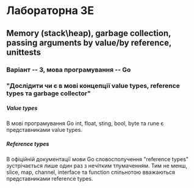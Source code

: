# Лабораторна 3E
## Memory (stack\heap), garbage collection, passing arguments by value/by reference, unittests
### Варіант -- 3, мова програмування -- Go

### "Дослідити чи є в мові концепції value types, reference types та garbage collector"
##### Value types
В мові програмування Go int, float, sting, bool, byte та rune є представниками value types.
##### Reference types
В офіційній документації мови Go словосполучення "reference types" зустрічається лише один раз з нечітким тлумаченням. Тим не менш, slice, map, channel, interface та function спільнотою вважаються представниками reference types.
